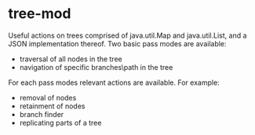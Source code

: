 # tree-mod
Useful actions on trees comprised of java.util.Map and java.util.List, and a JSON implementation thereof.
Two basic pass modes are available:
 - traversal of all nodes in the tree
 - navigation of specific branches\path in the tree

For each pass modes relevant actions are available. For example:
 - removal of nodes
 - retainment of nodes
 - branch finder
 - replicating parts of a tree

